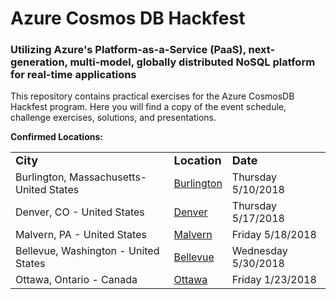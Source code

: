 # Azure Cosmos DB Hackfest
### Utilizing Azure's Platform-as-a-Service (PaaS), next-generation, multi-model, globally distributed NoSQL platform for real-time applications

This repository contains practical exercises for the Azure CosmosDB Hackfest program. Here you will find a copy of the event schedule, challenge exercises, solutions, and presentations.

<strong>Confirmed Locations:</strong>

<table>
  <tr>
    <td><strong><font size="+1">City</font></strong></td>
    <td><strong><font size="+1">Location</font></strong></td>
    <td><strong><font size="+1">Date</strong></font></td>
  </tr>
  <tr>
    <td>Burlington, Massachusetts- United States</td>
    <td><a href="https://www.microsoftevents.com/profile/form/index.cfm?PKformID=0x4024125e813" target="_blank">Burlington</a></td>
    <td>Thursday 5/10/2018</td>
  </tr>
  <tr>
    <td>Denver, CO - United States</td>
    <td><a href="https://www.microsoftevents.com/profile/form/index.cfm?PKformID=0x4046678450f" target="_blank">Denver</a></td>
    <td>Thursday 5/17/2018</td>
  </tr>
    <tr>
    <td>Malvern, PA - United States</td>
    <td><a href="https://www.microsoftevents.com/profile/form/index.cfm?PKFormID=0x3769734917f" target="_blank">Malvern</a></td>
    <td>Friday 5/18/2018</td>
  </tr>
    <tr>
    <td>Bellevue, Washington - United States</td>
    <td><a href="https://www.microsoftevents.com/profile/form/index.cfm?PKformID=0x3772052f9a3" target="_blank">Bellevue</a></td>
    <td>Wednesday 5/30/2018</td>
  </tr>
    <tr>
    <td>Ottawa, Ontario - Canada</td>
    <td><a href="https://www.microsoftevents.com/profile/web/index.cfm?PKwebID=0x716795abcd" target="_blank">Ottawa</a></td>
    <td>Friday 1/23/2018</td>
  </tr>

</table>
